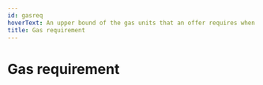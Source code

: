 ```yaml
---
id: gasreq
hoverText: An upper bound of the gas units that an offer requires when called by Mangrove.
title: Gas requirement
---
```


# Gas requirement
